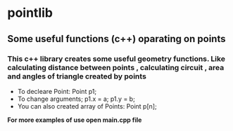 # pointlib
                                              
## Some useful functions (c++) oparating on points

### This c++ library creates some useful geometry functions. Like calculating distance between points , calculating circuit , area and angles of triangle created by points 

* To decleare Point:
  Point p1;
* To change arguments;
  p1.x = a;
  p1.y = b;
* You can also created array of Points:
  Point p[n];

__For more examples of use open main.cpp file__
